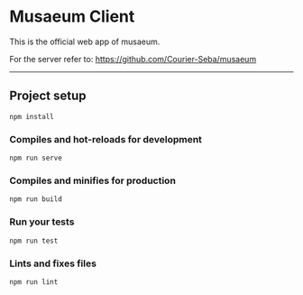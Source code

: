 # Musaeum Client
This is the official web app of musaeum.

For the server refer to: https://github.com/Courier-Seba/musaeum


------------------------------------------------------------------------------------

## Project setup
```
npm install
```
### Compiles and hot-reloads for development
```
npm run serve
```
### Compiles and minifies for production
```
npm run build
```
### Run your tests
```
npm run test
```
### Lints and fixes files
```
npm run lint
```
